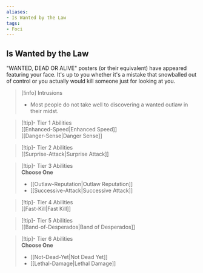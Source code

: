 ```yaml
---
aliases:
- Is Wanted by the Law
tags:
- Foci
---
```


  
## Is Wanted by the Law  
"WANTED, DEAD OR ALIVE" posters (or their equivalent) have appeared featuring your face. It's up to you whether it's a mistake that snowballed out of control or you actually would kill someone just for looking at you.  

>[!info] Intrusions  
>- Most people do not take well to discovering a wanted outlaw in their midst.  


>[!tip]- Tier 1 Abilities  
> [[Enhanced-Speed|Enhanced Speed]]  
> [[Danger-Sense|Danger Sense]]  


>[!tip]- Tier 2 Abilities  
> [[Surprise-Attack|Surprise Attack]]  


>[!tip]- Tier 3 Abilities  
> **Choose One**  
>- [[Outlaw-Reputation|Outlaw Reputation]]  
>- [[Successive-Attack|Successive Attack]]  


>[!tip]- Tier 4 Abilities  
> [[Fast-Kill|Fast Kill]]  


>[!tip]- Tier 5 Abilities  
> [[Band-of-Desperados|Band of Desperados]]  


>[!tip]- Tier 6 Abilities  
> **Choose One**  
>- [[Not-Dead-Yet|Not Dead Yet]]  
>- [[Lethal-Damage|Lethal Damage]]